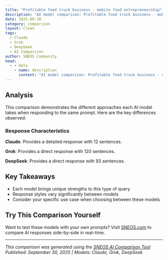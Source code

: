 ```yaml
---
title: "Profitable food truck business - mobile food entrepreneurship"
description: "AI model comparison: Profitable food truck business - mobile food entrepreneurship..."
date: 2025-09-30
category: comparison
layout: Clean
tags:
  - Claude
  - Grok
  - DeepSeek
  - AI Comparison
author: SNEOS Community
head:
  - - meta
    - name: description
      content: "AI model comparison: Profitable food truck business - mobile food entrepreneurship..."
---
```


<ChatComparison
  title="Profitable food truck business - mobile food entrepreneurship"
  prompt="Profitable food truck business - mobile food entrepreneurship"
  :responses='{"Claude": "# Profitable Food Truck Business Guide\n\n## Market Analysis \u0026 Opportunity\n\n**Industry Growth**\n- Food truck industry valued at $1.2\u002B billion annually\n- 7-9% annual growth rate\n- Lower startup costs than traditional restaurants ($50K-$200K vs $300K\u002B)\n- Higher profit margins (6-9% vs 3-5% for restaurants)\n\n## Business Planning Essentials\n\n### 1. Concept Development\n**Popular Profitable Niches:**\n- Gourmet burgers \u0026 sandwiches\n- Ethnic fusion cuisine\n- Healthy/organic options\n- Specialty desserts\n- Coffee \u0026 breakfast items\n- Regional specialties\n\n### 2. Financial Planning\n**Startup Costs:**\n- Used truck: $40K-$80K\n- New truck: $100K-$200K\n- Kitchen equipment: $20K-$50K\n- Permits \u0026 licenses: $1K-$5K\n- Initial inventory: $2K-$5K\n\n**Revenue Projections:**\n- Average daily sales: $500-$2,000\n- Monthly revenue: $15K-$60K\n- Net profit margin: 7-8%\n\n## Legal Requirements\n\n### Permits \u0026 Licenses\n- Business license\n- Food service license\n- Mobile vendor permit\n- Fire department permit\n- Health department certification\n- Commercial driver\u0027s license (if required)\n\n### Insurance Needs\n- General liability\n- Commercial auto\n- Workers\u0027 compensation\n- Product liability\n- Equipment coverage\n\n## Operational Strategy\n\n### 1. Location Strategy\n**High-Traffic Areas:**\n- Business districts (lunch hours)\n- College campuses\n- Construction sites\n- Events \u0026 festivals\n- Food truck parks\n- Late-night entertainment areas\n\n### 2. Menu Optimization\n**Key Principles:**\n- Limited menu (8-12 items)\n- Fast preparation times\n- High-margin items\n- Consistent quality\n- Seasonal adaptability\n\n### 3. Daily Operations\n**Typical Schedule:**\n- 6 AM: Prep \u0026 inventory\n- 11 AM - 2 PM: Lunch service\n- 2 PM - 5 PM: Restocking/prep\n- 5 PM - 9 PM: Dinner service\n- 9 PM\u002B: Cleaning \u0026 admin\n\n## Marketing \u0026 Customer Acquisition\n\n### Digital Marketing\n- Social media presence (Instagram, Facebook, TikTok)\n- Google My Business optimization\n- Food truck finder apps\n- Email marketing for regular customers\n- Website with menu \u0026 location updates\n\n### Community Engagement\n- Local event participation\n- Corporate catering contracts\n- Food truck festivals\n- Social media contests\n- Loyalty programs\n\n## Financial Management\n\n### Cost Control\n**Food Costs (25-35% of revenue):**\n- Bulk purchasing\n- Seasonal menu adjustments\n- Waste reduction strategies\n- Supplier negotiations\n\n**Operating Expenses:**\n- Fuel: $200-$500/month\n- Permits: $100-$300/month\n- Insurance: $400-$800/month\n- Maintenance: $300-$600/month\n\n### Revenue Optimization\n- Dynamic pricing strategies\n- Catering opportunities\n- Special event bookings\n- Franchise/licensing potential\n- Branded merchandise\n\n## Technology Integration\n\n### Essential Tech Tools\n- POS system with mobile payments\n- GPS tracking for customers\n- Inventory management software\n- Social media scheduling tools\n- Accounting software\n- Food truck location apps\n\n### Customer Experience\n- Order-ahead mobile apps\n- Contactless payment options\n- Real-time location updates\n- Digital loyalty programs\n- Online ordering for events\n\n## Scaling Strategies\n\n### Growth Options\n1. **Second truck**: Expand to new markets\n2. **Catering services**: Higher-margin events\n3. **Brick \u0026 mortar**: Permanent location\n4. **Franchising**: License your concept\n5. **Food delivery**: Partner with apps\n6. **Private labeling**: Retail products\n\n## Success Factors\n\n### Critical Elements\n- **Consistent quality**: Never compromise on food\n- **Strategic locations**: Know your customer traffic\n- **Efficient operations**: Minimize wait times\n- **Strong branding**: Memorable visual identity\n- **Customer service**: Build loyal following\n- **Financial discipline**: Track all metrics\n\n### Common Pitfalls to Avoid\n- Underestimating startup costs\n- Poor location selection\n- Overly complex menu\n- Inadequate marketing\n- Ignoring permits/regulations\n- Insufficient cash flow planning", "Grok": "Starting a profitable food truck business is an exciting venture in mobile food entrepreneurship. With lower overhead costs compared to traditional restaurants, flexibility in location, and the ability to tap into trendy food scenes, food trucks can be a lucrative business if planned and executed well. Below is a comprehensive guide to building a successful and profitable food truck business.\n\n---\n\n### 1. **Market Research and Concept Development**\n - **Identify Your Target Audience**: Understand who your customers are\u2014office workers, college students, event-goers, or late-night crowds. Tailor your menu and marketing to their preferences.\n - **Analyze Local Competition**: Research existing food trucks and restaurants in your area. Identify gaps in the market (e.g., vegan options, ethnic cuisine, or unique desserts) that you can fill.\n - **Choose a Unique Concept**: Stand out with a memorable concept or niche. Examples include gourmet tacos, artisanal burgers, fusion cuisine, or healthy bowls. Your concept should be simple to execute in a small space but appealing to a wide audience.\n - **Seasonal and Trend Awareness**: Stay updated on food trends (e.g., plant-based diets, sustainability) and seasonal demands to keep your menu relevant.\n\n---\n\n### 2. **Business Planning**\n - **Create a Business Plan**: Outline your goals, target market, menu, pricing strategy, startup costs, funding sources, and revenue projections. A solid plan will guide your decisions and help secure funding if needed.\n - **Budgeting and Startup Costs**: Initial costs include:\n - Food truck purchase or rental (new trucks range from $50,000 to $150,000; used trucks are cheaper at $10,000 to $50,000).\n - Kitchen equipment (grills, fryers, refrigerators, etc.).\n - Permits and licenses ($500\u2013$5,000 depending on the location).\n - Initial inventory and supplies.\n - Branding and marketing (logo, signage, social media).\n - Insurance (liability, vehicle, and property insurance).\n - **Funding Options**: Consider personal savings, small business loans, crowdfunding, or investors to finance your food truck.\n - **Profit Margin Goals**: Aim for a food cost percentage of 25\u201335% of sales. Track all expenses (fuel, maintenance, labor) to ensure profitability.\n\n---\n\n### 3. **Legal Requirements and Permits**\n - **Business License**: Register your food truck as a legal entity (e.g., LLC or sole proprietorship) to protect personal assets and comply with local regulations.\n - **Health and Safety Permits**: Obtain necessary health department permits and ensure compliance with food safety regulations (e.g., ServSafe certification for food handling).\n - **Parking and Zoning Permits**: Research local laws regarding where food trucks can operate. Some cities have designated zones or require permits for specific locations.\n - **Vehicle Compliance**: Ensure your truck meets Department of Motor Vehicles (DMV) and local health department standards for commercial food preparation.\n - **Insurance**: Get general liability insurance, auto insurance for the truck, and workers\u2019 compensation if you hire employees.\n\n---\n\n### 4. **Menu Planning and Pricing**\n - **Keep It Simple**: Focus on a limited menu (5\u20137 items) to streamline operations, reduce waste, and maintain quality. Ensure items are quick to prepare in a small kitchen.\n - **Source Ingredients Wisely**: Partner with local suppliers for fresh, cost-effective ingredients. Bulk purchasing can reduce costs.\n - **Price for Profit**: Account for food costs, labor, and overhead when setting prices. Prices should be competitive yet profitable\u2014typically $5\u2013$15 per item depending on your market.\n - **Offer Versatility**: Include vegetarian, vegan, or gluten-free options to cater to diverse dietary needs.\n\n---\n\n### 5. **Branding and Marketing**\n - **Create a Memorable Brand**: Develop a catchy name, logo, and truck design that reflects your concept. A visually appealing truck can attract customers.\n - **Leverage Social Media**: Use platforms like Instagram, Twitter, and TikTok to announce locations, post drool-worthy food photos, and engage with customers. Live updates on your location are crucial for a mobile business.\n - **Build a Website**: A simple site with your menu, schedule, and contact info helps customers find you. Include online ordering if possible.\n - **Loyalty Programs and Promotions**: Offer discounts for repeat customers or run specials during slow hours to boost sales.\n - **Collaborate Locally**: Partner with local events, breweries, or businesses to increase visibility and attract crowds.\n\n---\n\n### 6. **Operational Efficiency**\n - **Optimize Workflow**: Design your truck layout for efficiency\u2014minimize movement and ensure equipment is within reach. Train staff to work quickly during peak hours.\n - **Inventory Management**: Track stock daily to avoid over-ordering or running out of popular items. Use POS (point-of-sale) systems to monitor sales and inventory.\n - **Staffing**: Start with a small team (2\u20133 people per shift) and train them for multiple roles (cooking, cashier, customer service). Hire reliable and friendly staff to enhance customer experience.\n - **Maintenance**: Regularly maintain your truck to avoid costly breakdowns. Budget for fuel, oil changes, and kitchen equipment repairs.\n\n---\n\n### 7. **Location and Scheduling**\n - **Strategic Locations**: Position your truck in high-traffic areas like business districts during lunch hours, near universities, or at events and festivals. Rotate locations to test demand.\n - **Event Participation**: Cater at weddings, corporate events, or local festivals for higher revenue. These often require booking in advance and may come with additional fees.\n - **Weather Considerations**: Plan for seasonal changes\u2014offer hot drinks in winter or refreshing options in summer. Have a backup plan for bad weather (e.g., indoor markets).\n - **Operating Hours**: Focus on peak times (lunch, dinner, late-night) based on your target market. Avoid overworking staff or burning out resources during slow periods.\n\n---\n\n### 8. **Technology and Tools**\n - **POS Systems**: Use mobile POS systems like Square or Toast for fast transactions, sales tracking, and customer data collection.\n - **Online Ordering and Delivery**: Partner with apps like Uber Eats or DoorDash to expand your reach, especially during off-hours or for catering orders.\n - **Scheduling Apps**: Use tools like Truckster or Roaming Hunger to share your location and connect with customers looking for food trucks.\n\n---\n\n### 9. **Customer Experience**\n - **Speed and Quality**: Ensure quick service without compromising on food quality. Long wait times can deter repeat customers.\n - **Engagement**: Interact with customers, ask for feedback, and build a friendly rapport to create a loyal following.\n - **Cleanliness**: Maintain a spotless truck and visible hygiene practices to build trust with customers.\n\n---\n\n### 10. **Financial Management and Growth**\n - **Track Finances**: Use accounting software (e.g., QuickBooks) to monitor income, expenses, and profits. Regularly review costs to identify areas for savings.\n - **Reinvest Profits**: Use earnings to upgrade equipment, improve branding, or expand to a second truck once you\u2019ve established a strong customer base.\n - **Diversify Revenue**: Offer catering services, sell branded merchandise (e.g., T-shirts, sauces), or collaborate with local businesses to create additional income streams.\n - **Seasonal Adjustments**: Adapt your menu or schedule based on holidays, festivals, or slow periods to maximize revenue.\n\n---\n\n### Key Tips for Profitability\n- **Minimize Waste**: Plan portions carefully and repurpose leftovers (e.g., turning unsold ingredients into specials).\n- **Build a Following**: Consistent quality, excellent service, and strong branding turn first-time buyers into regulars.\n- **Stay Flexible**: Be willing to pivot\u2014change locations, menu items, or hours based on what works best for your business.\n- **Network**: Join food truck associations or local business groups for support, advice, and event opportunities.\n\n---\n\n### Potential Challenges and Solutions\n- **High Competition**: Differentiate with a unique menu or exceptional service. Focus on niche markets or underserved areas.\n- **Regulations**: Stay informed about local laws and build relationships with city officials to avoid fines or shutdowns.\n- **Weather and Seasonality**: Diversify with indoor events or delivery during bad weather. Adjust menus seasonally.\n- **Maintenance Costs**: Budget for unexpected repairs and prioritize preventive maintenance.\n\n---\n\n### Expected Earnings\n- Food trucks can generate $20,000\u2013$50,000 in monthly revenue in a good market, with net profits of 10\u201320% after expenses ($2,000\u2013$10,000 per month).\n- Success depends on location, concept, and operational efficiency. It may take 6\u201312 months to turn a consistent profit as you build a customer base.\n\n---\n\n### Inspiration and Trends for 2023\u20132024\n- **Sustainable Practices**: Use eco-friendly packaging and locally sourced ingredients to appeal to environmentally conscious customers.\n- **Ethnic and Fusion Cuisine**: Experiment with global flavors or hybrid dishes (e.g., Korean BBQ tacos).\n- **Health-Conscious Menus**: Offer low-calorie, gluten-free, or plant-based options to cater to health trends.\n- **Tech Integration**: Incorporate contactless payments and social media-driven marketing for a modern customer experience.\n\n---\n\nStarting a food truck business requires hard work, creativity, and adaptability, but with the right strategy, it can be a highly profitable venture in mobile food entrepreneurship. Focus on a strong concept, excellent customer service, and smart financial management to turn your food truck into a thriving business. If you have a specific cuisine or location in mind, let me know, and I can provide more tailored advice!", "DeepSeek": "Of course. A profitable food truck business is an exciting and attainable goal, but it\u0027s far more than just cooking good food in a vehicle. It\u0027s a dynamic blend of culinary skill, strategic business planning, and relentless marketing.\n\nHere is a comprehensive guide to building a profitable mobile food entrepreneurship venture.\n\n### Phase 1: The Foundation - Strategy \u0026 Planning\n\nThis is the most critical phase. Rushing this is the #1 reason food trucks fail.\n\n**1. Develop a Killer Concept:**\nYour concept is your identity. It needs to be unique, scalable, and profitable.\n* **Niche Down:** Don\u0027t be \u0022a food truck.\u0022 Be \u0022the best Korean-Mexican fusion taco truck\u0022 or \u0022the gourmet grilled cheese truck with artisanal ingredients.\u0022\n* **Solve a Problem:** Offer something the local area lacks. Are there office parks with no good lunch options? A nightlife area with no late-night eats?\n* **Passion \u002B Profitability:** You must love your concept, but it also needs to have a strong **food cost** (ideally 25-35% of the menu price).\n\n**2. Create a Bulletproof Business Plan:**\nTreat this like you\u0027re pitching to a bank (because you might be).\n* **Executive Summary:** Your mission, vision, and what makes you unique.\n* **Market Analysis:** Who are your customers? Who are your competitors (other trucks, brick-and-mortar restaurants)?\n* **Menu \u0026 Pricing:** A focused menu (5-7 items is ideal) with calculated food costs and competitive pricing.\n* **Marketing Strategy:** How will you get customers? (More on this below).\n* **Financial Projections:**\n * **Startup Costs:** Truck purchase/lease, commissary kitchen fees, permits/licenses, insurance, initial inventory, branding/wrap.\n * **Operating Costs:** Fuel, propane, labor, food supplies, commissary fees, loan payments, marketing.\n * **Revenue Forecast:** Be realistic. How many customers per day? What\u0027s the average ticket price?\n\n**3. Secure Financing:**\n* **Personal Savings:** The most common source.\n* **Small Business Loans:** SBA loans are a great option.\n* **Investors:** Friends, family, or angel investors.\n* **Crowdfunding:** Can also serve as a powerful marketing tool.\n\n**4. Legal \u0026 Administrative Setup:**\nThis is the unsexy but essential part.\n* **Business Structure:** LLC (Limited Liability Company) is highly recommended to protect your personal assets.\n* **Permits \u0026 Licenses:** This is a maze. You will likely need:\n * Business License\n * Seller\u0027s Permit (for sales tax)\n * Food Service License/Health Department Permit\n * Fire Department Permit (for your propane/gas)\n * **Vehicle Permit:** Specific to a mobile food facility.\n* **Commissary Agreement:** Most health departments require you to operate out of a licensed commercial kitchen for prep, cleaning, and waste disposal. You rent space by the day or month.\n* **Insurance:** Commercial Auto, General Liability, and Worker\u0027s Comp if you have employees.\n\n---\n\n### Phase 2: The Machine - Operations \u0026 Execution\n\n**1. The Truck \u0026 Equipment:**\n* **Buying vs. Leasing:** Buying a used, fully-equipped truck is a common starting point. Leasing can preserve capital.\n* **Inspection is Key:** Have a mechanic AND a commercial kitchen technician inspect any truck before you buy.\n* **Essential Equipment:** Grills, flattops, fryers, refrigerators, freezers, hot-holding units, a powerful generator, and a POS (Point of Sale) system like Square or Toast.\n\n**2. Sourcing \u0026 Food Cost Control:**\n* **Build Supplier Relationships:** Find reliable distributors for your core ingredients. Consider local farms for produce to enhance your brand story.\n* **Portion Control:** Use scoops, scales, and tools to ensure every serving is identical. This is non-negotiable for profitability.\n* **Inventory Management:** Track everything that comes in and goes out. Conduct weekly inventory to identify shrinkage (theft/waste).\n\n**3. The Menu \u0026 The Customer Experience:**\n* **Speed \u0026 Efficiency:** Design your menu for speed. A long wait time can kill your reputation.\n* **The \u0022Signature Item\u0022:** Have one must-try item that people line up for.\n* **Upselling:** Train your staff (or yourself) to ask, \u0022Would you like a drink or fries with that?\u0022\n* **Presentation:** Food that looks good in photos is free marketing.\n\n---\n\n### Phase 3: The Hustle - Marketing \u0026 Growth\n\nA food truck without a marketing plan is just a lonely kitchen on wheels.\n\n**1. Digital Presence is Everything:**\n* **Google My Business:** This is your #1 tool. Make sure your location, hours, and menu are always updated.\n* **Social Media (Instagram, TikTok, Facebook):**\n * **Post Your Location Daily:** Use the story feature with a map link.\n * **Mouth-Watering Photos \u0026 Videos:** Show the sizzle, the cheese pull, the happy customers.\n * **Engage:** Respond to every comment and message.\n* **Website:** A simple, mobile-friendly site with your menu, schedule, and a way to contact you for catering.\n\n**2. Location, Location, Location:**\n* **Foot Traffic:** Office parks, universities, construction sites, breweries, and festivals.\n* **Partnerships:** Form relationships with breweries, wineries, and corporate offices for regular gigs.\n* **Food Truck Pods:** Many cities have lots where multiple trucks gather, creating a destination.\n\n**3. Build a Loyal Following:**\n* **Loyalty Programs:** \u0022Buy 9 items, get the 10th free\u0022 via a digital punch card.\n* **Email/SMS List:** Collect emails for a weekly \u0022Where\u0027s the Truck?\u0022 newsletter.\n* **Catering:** This is where the real money is. Offer your services for office lunches, weddings, and private parties. The margins are much higher.\n\n---\n\n### The Profitability Equation: Key Metrics to Track\n\n* **Average Ticket Price:** The average amount each customer spends. How can you increase it?\n* **Customers Per Hour:** How efficient is your service?\n* **Food Cost Percentage:** (Cost of Food Sold / Total Food Sales) x 100. Target: 25-35%.\n* **Labor Cost Percentage:** (Total Labor Cost / Total Sales) x 100. Target: 20-30%.\n* **Prime Cost (Food \u002B Labor):** This is your most important number. Keep it below 60%.\n\n**Example of a Daily Profit Snapshot:**\n\n* **Sales:** $1,200\n* **Food Cost (30%):** -$360\n* **Labor Cost (25%):** -$300\n* **Truck Payment/Fees:** -$100\n* **Fuel/Propane:** -$40\n* **Other (Marketing, etc.):** -$50\n* **Daily Pre-Tax Profit:** $350\n\n### Final Word of Advice\n\n**Start Small, Think Big.** The romance of the food truck is real, but the reality is long hours, mechanical breakdowns, and weather-dependent sales. Your success will hinge on your preparation, your resilience, and your ability to connect with your customers one great meal at a time.\n\nIt\u0027s not an easy path, but for the right entrepreneur, it\u0027s an incredibly rewarding one. Good luck"}' 
  published-date="16:33"
/>

## Analysis

This comparison demonstrates the different approaches each AI model takes when responding to the same prompt. Here are the key differences observed:

### Response Characteristics

**Claude**: Provides a detailed response with 12 sentences. 

**Grok**: Provides a direct response with 120 sentences. 

**DeepSeek**: Provides a direct response with 93 sentences. 

## Key Takeaways

- Each model brings unique strengths to this type of query
- Response styles vary significantly between models
- Consider your specific use case when choosing between these models

## Try This Comparison Yourself

Want to test these models with your own prompts? Visit [SNEOS.com](https://sneos.com) to compare AI responses side-by-side in real-time.

---

*This comparison was generated using the [SNEOS AI Comparison Tool](https://sneos.com)*
*Published: September 30, 2025 | Models: Claude, Grok, DeepSeek*
